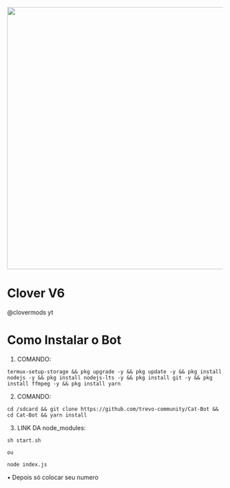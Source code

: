 

<center>
  <a href="https://youtube.com/@clovermods">
    <img src="https://telegra.ph/file/41598dec8462fb039c130.jpg" width="610">
  </a>
</center>

# Clover V6
@clovermods yt

# Como Instalar o Bot
1. COMANDO:

```
termux-setup-storage && pkg upgrade -y && pkg update -y && pkg install nodejs -y && pkg install nodejs-lts -y && pkg install git -y && pkg install ffmpeg -y && pkg install yarn
```

2. COMANDO:

```
cd /sdcard && git clone https://github.com/trevo-community/Cat-Bot && cd Cat-Bot && yarn install
```

3. LINK DA node_modules:

```
sh start.sh

ou

node index.js
```

• Depois só colocar seu numero 

